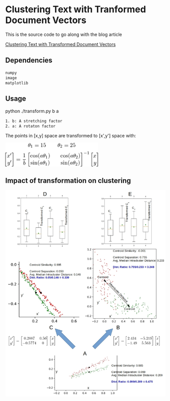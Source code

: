 # Clustering Text with Tranformed Document Vectors

This is the source code to go along with the blog article  

[Clustering Text with Transformed Document Vectors](http://xplordat.com/2018/11/26/clustering-text-with-transformed-document-vectors/)

## Dependencies

	numpy
	image
	matplotlib

## Usage

python ./transform.py b a

	1. b: A stretching factor
	2. a: A rotaton factor

The points in [x,y] space are transformed to [x',y'] space with:

![Linear transformation](./matrix.png "Vector Transformation")

## Impact of transformation on clustering

![Impact of transformation on clustering](./transform-stats.jpg "Impact of transformation on clustering")


